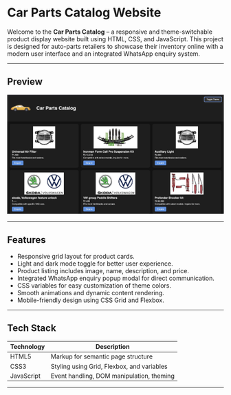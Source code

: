 # Car Parts Catalog Website

Welcome to the **Car Parts Catalog** – a responsive and theme-switchable product display website built using HTML, CSS, and JavaScript. This project is designed for auto-parts retailers to showcase their inventory online with a modern user interface and an integrated WhatsApp enquiry system.

---

## Preview

![Website Screenshot](Library/Screenshot.png)

---

## Features

- Responsive grid layout for product cards.
- Light and dark mode toggle for better user experience.
- Product listing includes image, name, description, and price.
- Integrated WhatsApp enquiry popup modal for direct communication.
- CSS variables for easy customization of theme colors.
- Smooth animations and dynamic content rendering.
- Mobile-friendly design using CSS Grid and Flexbox.

---

## Tech Stack

| Technology     | Description                                |
|----------------|--------------------------------------------|
| HTML5          | Markup for semantic page structure         |
| CSS3           | Styling using Grid, Flexbox, and variables |
| JavaScript     | Event handling, DOM manipulation, theming  |
   

---


